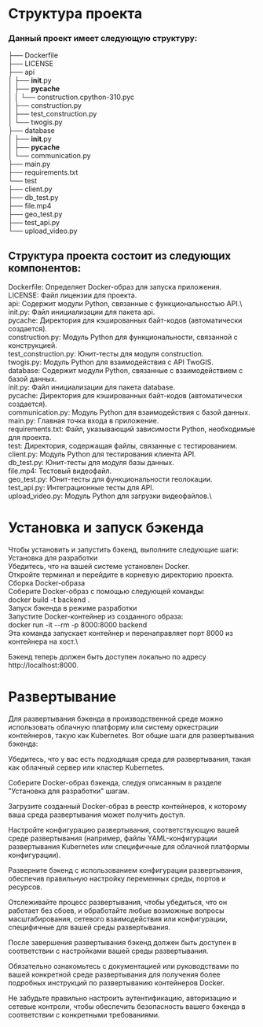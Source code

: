 # Структура проекта
### Данный проект имеет следующую структуру:

├── Dockerfile\
├── LICENSE\
├── api\
│   ├── __init__.py\
│   ├── __pycache__\
│   │   └── construction.cpython-310.pyc\
│   ├── construction.py\
│   ├── test_construction.py\
│   └── twogis.py\
├── database\
│   ├── __init__.py\
│   ├── __pycache__\
│   └── communication.py\
├── main.py\
├── requirements.txt\
└── test\
    ├── client.py\
    ├── db_test.py\
    ├── file.mp4\
    ├── geo_test.py\
    ├── test_api.py\
    └── upload_video.py
    
## Структура проекта состоит из следующих компонентов:

Dockerfile: Определяет Docker-образ для запуска приложения.\
LICENSE: Файл лицензии для проекта.\
api: Содержит модули Python, связанные с функциональностью API.\ 
init.py: Файл инициализации для пакета api.\
pycache: Директория для кэшированных байт-кодов (автоматически создается).\
construction.py: Модуль Python для функциональности, связанной с конструкцией.\
test_construction.py: Юнит-тесты для модуля construction.\
twogis.py: Модуль Python для взаимодействия с API TwoGIS.\
database: Содержит модули Python, связанные с взаимодействием с базой данных.\
init.py: Файл инициализации для пакета database.\
pycache: Директория для кэшированных байт-кодов (автоматически создается).\
communication.py: Модуль Python для взаимодействия с базой данных.\
main.py: Главная точка входа в приложение.\
requirements.txt: Файл, указывающий зависимости Python, необходимые для проекта.\
test: Директория, содержащая файлы, связанные с тестированием.\
client.py: Модуль Python для тестирования клиента API.\
db_test.py: Юнит-тесты для модуля базы данных.\
file.mp4: Тестовый видеофайл.\
geo_test.py: Юнит-тесты для функциональности геолокации.\
test_api.py: Интеграционные тесты для API.\
upload_video.py: Модуль Python для загрузки видеофайлов.\

# Установка и запуск бэкенда

Чтобы установить и запустить бэкенд, выполните следующие шаги:\
Установка для разработки\
Убедитесь, что на вашей системе установлен Docker.\
Откройте терминал и перейдите в корневую директорию проекта.\
Сборка Docker-образа\
Соберите Docker-образ с помощью следующей команды:\
docker build -t backend . \
Запуск бэкенда в режиме разработки \
Запустите Docker-контейнер из созданного образа: \
docker run -it --rm -p 8000:8000 backend\
Эта команда запускает контейнер и перенаправляет порт 8000 из контейнера на хост.\

Бэкенд теперь должен быть доступен локально по адресу http://localhost:8000.

# Развертывание
Для развертывания бэкенда в производственной среде можно использовать облачную платформу или систему оркестрации контейнеров, такую как Kubernetes. Вот общие шаги для развертывания бэкенда:

Убедитесь, что у вас есть подходящая среда для развертывания, такая как облачный сервер или кластер Kubernetes.

Соберите Docker-образ бэкенда, следуя описанным в разделе "Установка для разработки" шагам.

Загрузите созданный Docker-образ в реестр контейнеров, к которому ваша среда развертывания может получить доступ.

Настройте конфигурацию развертывания, соответствующую вашей среде развертывания (например, файлы YAML-конфигурации развертывания Kubernetes или специфичные для облачной платформы конфигурации).

Разверните бэкенд с использованием конфигурации развертывания, обеспечив правильную настройку переменных среды, портов и ресурсов.

Отслеживайте процесс развертывания, чтобы убедиться, что он работает без сбоев, и обработайте любые возможные вопросы масштабирования, сетевого взаимодействия или конфигурации, специфичные для вашей среды развертывания.

После завершения развертывания бэкенд должен быть доступен в соответствии с настройками вашей среды развертывания.

Обязательно ознакомьтесь с документацией или руководствами по вашей конкретной среде развертывания для получения более подробных инструкций по развертыванию контейнеров Docker.

Не забудьте правильно настроить аутентификацию, авторизацию и сетевые контроли, чтобы обеспечить безопасность вашего бэкенда в соответствии с конкретными требованиями.




